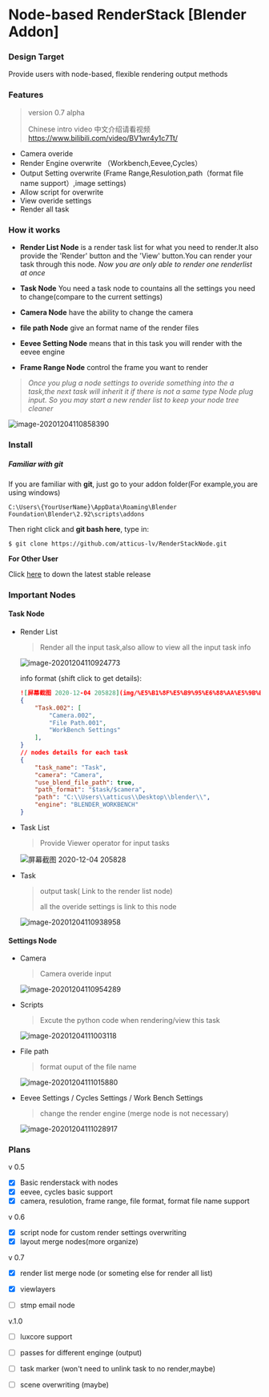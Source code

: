 

# Node-based RenderStack [Blender Addon]

### **Design Target**

Provide users with node-based, flexible rendering output methods

### Features

> version 0.7 alpha
>
> Chinese intro video 中文介绍请看视频 https://www.bilibili.com/video/BV1wr4y1c7Tt/

+ Camera overide
+ Render Engine overwrite  （Workbench,Eevee,Cycles）
+ Output Setting overwrite   (Frame Range,Resulotion,path（format file name support）,image settings)
+ Allow script for overwrite 
+ View overide settings
+ Render all task

### How it works

 + **Render List Node** is a render task list for what you need to render.It also  provide the 'Render' button and the 'View' button.You can render your task through this node. *Now you are only able to render one renderlist at once*

 + **Task Node** You need a task node to countains all the settings you need to change(compare to the current settings)
 + **Camera Node** have the ability to change the camera
 + **file path Node** give an format name of the render files
 + **Eevee Setting Node** means that in this task you will render with the eevee engine
 + **Frame Range Node** control the frame you want to render

> *Once you plug a node settings to overide something into the a task,the next task will inherit it if there is not a same type Node plug input. So you may start a new render list to keep your node tree cleaner*

![image-20201204110858390](./img/image-20201204110858390.png)



### Install

##### Familiar with **git**

If you are familiar with **git**, just go to your addon folder(For example,you are using windows)

`C:\Users\{YourUserName}\AppData\Roaming\Blender Foundation\Blender\2.92\scripts\addons`

Then right click and **git bash here**, type in:

`$ git clone https://github.com/atticus-lv/RenderStackNode.git`

**For Other User**

Click [here](https://github.com/atticus-lv/RenderStackNode/releases/tag/alpha) to down the latest stable release



### Important Nodes

#### Task Node

+ Render List 

	> Render all the input task,also allow to view all the input task info
	
	![image-20201204110924773](./img/image-20201204110924773.png)
	
	info format (shift click to get details):
	
	```json
	![屏幕截图 2020-12-04 205828](img/%E5%B1%8F%E5%B9%95%E6%88%AA%E5%9B%BE%202020-12-04%20205828.png)// node name
	{
	    "Task.002": [
	        "Camera.002",
	        "File Path.001",
	        "WorkBench Settings"
	    ],
	}
	// nodes details for each task
	{
	    "task_name": "Task",
	    "camera": "Camera",
	    "use_blend_file_path": true,
	    "path_format": "$task/$camera",
	    "path": "C:\\Users\\atticus\\Desktop\\blender\\",
	    "engine": "BLENDER_WORKBENCH"
	}
	```
	
+ Task List

    > Provide Viewer operator for input tasks

    ![屏幕截图 2020-12-04 205828](img/%E5%B1%8F%E5%B9%95%E6%88%AA%E5%9B%BE%202020-12-04%20205828.png)

+ Task

    > output task( Link to the render list node)
    >
    > all the overide settings is link to this node 

    ![image-20201204110938958](./img/image-20201204110938958.png)

#### Settings Node

+ Camera 

	> Camera overide input
	
	![image-20201204110954289](./img/image-20201204110954289.png)
	
+ Scripts

    > Excute the python code when rendering/view this task

    ![image-20201204111003118](./img/image-20201204111003118.png)

+ File path

    > format ouput of the file name 
    
    ![image-20201204111015880](./img/image-20201204111015880.png)
    
+ Eevee Settings / Cycles Settings / Work Bench Settings

    >  change the render engine (merge node is not necessary)
    
    ![image-20201204111028917](./img/image-20201204111028917.png)
    
    

### Plans

v 0.5

+ [x]  Basic renderstack with nodes 
+ [x]  eevee, cycles basic support 
+ [x]  camera, resulotion, frame range, file format, format file name support

v 0.6

+ [x]  script node for custom render settings overwriting
+ [x]  layout merge nodes(more organize)

v 0.7
+ [x]  render list merge node (or someting else for render all list)
+ [x]  viewlayers 
+ [ ]  stmp email node 


v.1.0
+ [ ]  luxcore support
+ [ ]  passes for different enginge (output)
+ [ ]  task marker (won't need to unlink task to no render,maybe)
+ [ ]  scene overwriting (maybe)




